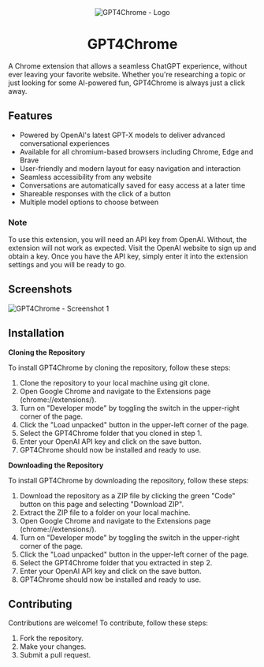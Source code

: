 <div align="center">
    <img src="https://github.com/jessedi0n/gpt4chrome/blob/main/doc/images/gpt4chrome-logo.png?raw=true" alt="GPT4Chrome - Logo" />
<h1>GPT4Chrome</h1>
</div>

A Chrome extension that allows a seamless ChatGPT experience, without ever leaving your favorite website. Whether you're researching a topic or just looking for some AI-powered fun, GPT4Chrome is always just a click away.

## Features

- Powered by OpenAI's latest GPT-X models to deliver advanced conversational experiences
- Available for all chromium-based browsers including Chrome, Edge and Brave
- User-friendly and modern layout for easy navigation and interaction
- Seamless accessibility from any website
- Conversations are automatically saved for easy access at a later time
- Shareable responses with the click of a button
- Multiple model options to choose between

### Note
To use this extension, you will need an API key from OpenAI. Without, the extension will not work as expected. Visit the OpenAI website to sign up and obtain a key. Once you have the API key, simply enter it into the extension settings and you will be ready to go.

## Screenshots
![GPT4Chrome - Screenshot 1](https://github.com/jessedi0n/gpt4chrome/blob/main/doc/images/gpt4chrome-screenshot-1.png)

## Installation

**Cloning the Repository**

To install GPT4Chrome by cloning the repository, follow these steps:

1. Clone the repository to your local machine using git clone.
2. Open Google Chrome and navigate to the Extensions page (chrome://extensions/).
3. Turn on "Developer mode" by toggling the switch in the upper-right corner of the page.
4. Click the "Load unpacked" button in the upper-left corner of the page.
5. Select the GPT4Chrome folder that you cloned in step 1.
6. Enter your OpenAI API key and click on the save button.
7. GPT4Chrome should now be installed and ready to use.

**Downloading the Repository**

To install GPT4Chrome by downloading the repository, follow these steps:

1. Download the repository as a ZIP file by clicking the green "Code" button on this page and selecting "Download ZIP".
2. Extract the ZIP file to a folder on your local machine.
3. Open Google Chrome and navigate to the Extensions page (chrome://extensions/).
4. Turn on "Developer mode" by toggling the switch in the upper-right corner of the page.
5. Click the "Load unpacked" button in the upper-left corner of the page.
6. Select the GPT4Chrome folder that you extracted in step 2.
7. Enter your OpenAI API key and click on the save button.
8. GPT4Chrome should now be installed and ready to use.

## Contributing
Contributions are welcome! To contribute, follow these steps:

1. Fork the repository.
2. Make your changes.
3. Submit a pull request.
